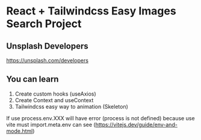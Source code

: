 # React + Tailwindcss Easy Images Search Project

## Unsplash Developers

https://unsplash.com/developers

## You can learn

1. Create custom hooks (useAxios)
2. Create Context and useContext
3. Tailwindcss easy way to animation (Skeleton)

If use process.env.XXX will have error (process is not defined)
because use vite must import.meta.env
can see (https://vitejs.dev/guide/env-and-mode.html)
